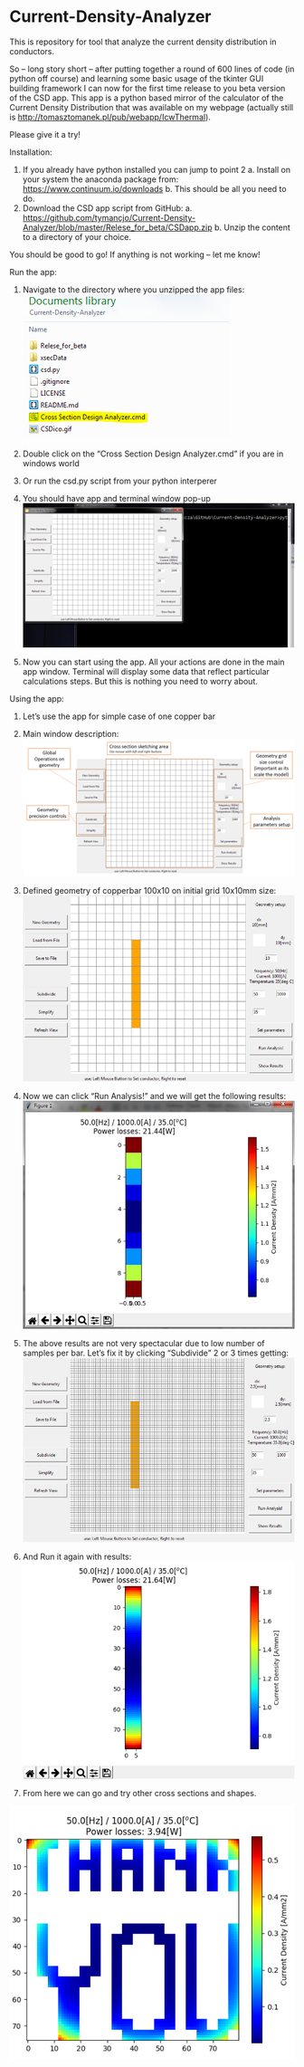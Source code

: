 # Current-Density-Analyzer
This is repository for tool that analyze the current density distribution in conductors.

So – long story short – after putting together  a round of 600 lines of code (in python off course) and learning some basic usage of the tkinter GUI building framework I can now for the first time release to you beta version of the CSD app.
This app is a python based mirror of the calculator of the Current Density Distribution that was available on my webpage (actually still is http://tomasztomanek.pl/pub/webapp/IcwThermal). 

Please give it a try!

Installation:
1.	If you already have python installed you can jump to point 2
a.	Install on your system the anaconda package from: https://www.continuum.io/downloads
b.	This should be all you need to do.
2.	Download the CSD app script from GitHub: 
a.	https://github.com/tymancjo/Current-Density-Analyzer/blob/master/Relese_for_beta/CSDapp.zip
b.	Unzip the content to a directory of your choice.

You should be good to go!
If anything is not working – let me know!

Run the app:
1.	Navigate to the directory where you unzipped the app files:
![Folder with App](readme_img/92.png)

2.	Double click on the “Cross Section Design Analyzer.cmd” if you are in windows world
3.  Or run the csd.py script from your python interperer 
 
3.	You should have app and terminal window pop-up
![App main window](readme_img/93.png)
4.	Now you can start using the app. All your actions are done in the main app window. Terminal will display some data that reflect particular calculations steps. But this is nothing you need to worry about.

Using the app:
1.	Let’s use the app for simple case of one copper bar
2.	Main window description:
![Main window description](readme_img/94.png)
 
3.	Defined geometry of copperbar 100x10 on initial grid 10x10mm size: 
![Defining simple geometry 10x100mm bar](readme_img/95.png)

4.	Now we can click “Run Analysis!” and we will get the following results:
![Initial results with low numbers of elements](readme_img/96.png) 

5.	The above results are not very spectacular due to low number of samples per bar. Let’s fix it by clicking “Subdivide” 2 or 3 times getting:
![Geometry with gihger number of elements](readme_img/97.png)
 
6.	And Run it again with results:
![Results with gihger number of elements](readme_img/98.png)
 
7.	From here we can go and try other cross sections and shapes.

![thank you!](readme_img/99.png)



